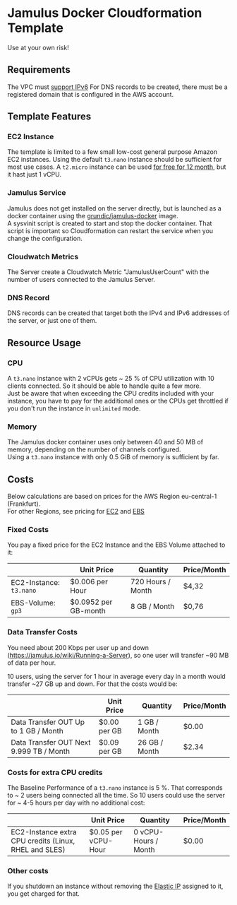 # Jamulus Docker Cloudformation Template

Use at your own risk!

## Requirements

The VPC must [support IPv6](https://docs.aws.amazon.com/vpc/latest/userguide/vpc-migrate-ipv6.html)
For DNS records to be created, there must be a registered domain that is configured in the AWS account.

## Template Features

### EC2 Instance

The template is limited to a few small low-cost general purpose Amazon EC2 instances.
Using the default `t3.nano` instance should be sufficient for most use cases.
A `t2.micro` instance can be used [for free for 12 month](https://aws.amazon.com/free/), but it hast just 1 vCPU.

### Jamulus Service

Jamulus does not get installed on the server directly, but is launched as a docker container using the [grundic/jamulus-docker](https://github.com/grundic/jamulus-docker) image.  
A sysvinit script is created to start and stop the docker container. That script is important so Cloudformation can restart the service when you change the configuration.

### Cloudwatch Metrics

The Server create a Cloudwatch Metric "JamulusUserCount" with the number of users connected to the Jamulus Server.

### DNS Record

DNS records can be created that target both the IPv4 and IPv6 addresses of the server, or just one of them.

## Resource Usage

### CPU

A `t3.nano` instance with 2 vCPUs gets ~ 25 % of CPU utilization with 10 clients connected. So it should be able to handle quite a few more.  
Just be aware that when exceeding the CPU credits included with your instance, you have to pay for the additional ones or the CPUs get throttled if you don't run the instance in `unlimited` mode.

### Memory

The Jamulus docker container uses only between 40 and 50 MB of memory, depending on the number of channels configured.  
Using a `t3.nano` instance with only 0.5 GiB of memory is sufficient by far.

## Costs

Below calculations are based on prices for the AWS Region eu-central-1 (Frankfurt).  
For other Regions, see pricing for [EC2](https://aws.amazon.com/ec2/pricing/on-demand) and [EBS](https://aws.amazon.com/ebs/pricing/)

### Fixed Costs

You pay a fixed price for the EC2 Instance and the EBS Volume attached to it:

| | Unit Price | Quantity | Price/Month |
|-|-|-|-|
| EC2-Instance: `t3.nano` | $0.006 per Hour | 720 Hours / Month | $4,32 |
| EBS-Volume: `gp3` | $0.0952 per GB-month | 8 GB / Month | $0,76 |

### Data Transfer Costs

You need about 200 Kbps per user up and down (https://jamulus.io/wiki/Running-a-Server), so one user will transfer ~90 MB of data per hour.

10 users, using the server for 1 hour in average every day in a month would transfer ~27 GB up and down. For that the costs would be:

| | Unit Price | Quantity | Price/Month |
|-|-|-|-|
| Data Transfer OUT Up to 1 GB / Month | $0.00 per GB | 1 GB / Month | $0.00 |
| Data Transfer OUT Next 9.999 TB / Month | $0.09 per GB | 26 GB / Month | $2.34 |

### Costs for extra CPU credits

The Baseline Performance of a `t3.nano` instance is 5 %. That corresponds to ~ 2 users being connected all the time. So 10 users could use the server for ~ 4-5 hours per day with no additional cost:

| | Unit Price | Quantity | Price/Month |
|-|-|-|-|
| EC2-Instance extra CPU credits (Linux, RHEL and SLES) | $0.05 per vCPU-Hour | 0 vCPU-Hours / Month | $0.00 |

### Other costs

If you shutdown an instance without removing the [Elastic IP](https://aws.amazon.com/ec2/pricing/on-demand/#Elastic_IP_Addresses) assigned to it, you get charged for that.
